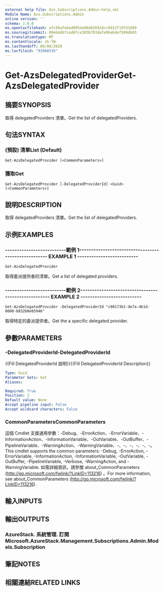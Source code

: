 ```yaml
---
external help file: Azs.Subscriptions.Admin-help.xml
Module Name: Azs.Subscriptions.Admin
online version: ''
schema: 2.0.0
ms.openlocfilehash: afc99afebed095da96d826918cc6912f197d1899
ms.sourcegitcommit: 09eb4dbfcad6fce303b793dafe9bebdef589db03
ms.translationtype: MT
ms.contentlocale: zh-TW
ms.lasthandoff: 08/08/2020
ms.locfileid: "93968536"
---
```

# <span data-ttu-id="8ec48-101">Get-AzsDelegatedProvider</span><span class="sxs-lookup"><span data-stu-id="8ec48-101">Get-AzsDelegatedProvider</span></span>

## <span data-ttu-id="8ec48-102">摘要</span><span class="sxs-lookup"><span data-stu-id="8ec48-102">SYNOPSIS</span></span>
<span data-ttu-id="8ec48-103">取得 delegatedProviders 清單。</span><span class="sxs-lookup"><span data-stu-id="8ec48-103">Get the list of delegatedProviders.</span></span>

## <span data-ttu-id="8ec48-104">句法</span><span class="sxs-lookup"><span data-stu-id="8ec48-104">SYNTAX</span></span>

### <span data-ttu-id="8ec48-105"> (預設) 清單</span><span class="sxs-lookup"><span data-stu-id="8ec48-105">List (Default)</span></span>
```
Get-AzsDelegatedProvider [<CommonParameters>]
```

### <span data-ttu-id="8ec48-106">獲取</span><span class="sxs-lookup"><span data-stu-id="8ec48-106">Get</span></span>
```
Get-AzsDelegatedProvider [-DelegatedProviderId] <Guid> [<CommonParameters>]
```

## <span data-ttu-id="8ec48-107">說明</span><span class="sxs-lookup"><span data-stu-id="8ec48-107">DESCRIPTION</span></span>
<span data-ttu-id="8ec48-108">取得 delegatedProviders 清單。</span><span class="sxs-lookup"><span data-stu-id="8ec48-108">Get the list of delegatedProviders.</span></span>

## <span data-ttu-id="8ec48-109">示例</span><span class="sxs-lookup"><span data-stu-id="8ec48-109">EXAMPLES</span></span>

### <span data-ttu-id="8ec48-110">--------------------------範例 1--------------------------</span><span class="sxs-lookup"><span data-stu-id="8ec48-110">-------------------------- EXAMPLE 1 --------------------------</span></span>
```
Get-AzsDelegatedProvider
```

<span data-ttu-id="8ec48-111">取得委派提供者的清單。</span><span class="sxs-lookup"><span data-stu-id="8ec48-111">Get a list of delegated providers.</span></span>

### <span data-ttu-id="8ec48-112">--------------------------範例 2--------------------------</span><span class="sxs-lookup"><span data-stu-id="8ec48-112">-------------------------- EXAMPLE 2 --------------------------</span></span>
```
Get-AzsDelegatedProvider -DelegatedProviderId "c90173b1-de7a-4b1d-8600-b832b0e65946"
```

<span data-ttu-id="8ec48-113">取得特定的委派提供者。</span><span class="sxs-lookup"><span data-stu-id="8ec48-113">Get the a specific delegated provider.</span></span>

## <span data-ttu-id="8ec48-114">參數</span><span class="sxs-lookup"><span data-stu-id="8ec48-114">PARAMETERS</span></span>

### <span data-ttu-id="8ec48-115">-DelegatedProviderId</span><span class="sxs-lookup"><span data-stu-id="8ec48-115">-DelegatedProviderId</span></span>
<span data-ttu-id="8ec48-116">{{Fill DelegatedProviderId 說明}}</span><span class="sxs-lookup"><span data-stu-id="8ec48-116">{{Fill DelegatedProviderId Description}}</span></span>

```yaml
Type: Guid
Parameter Sets: Get
Aliases: 

Required: True
Position: 1
Default value: None
Accept pipeline input: False
Accept wildcard characters: False
```

### <span data-ttu-id="8ec48-117">CommonParameters</span><span class="sxs-lookup"><span data-stu-id="8ec48-117">CommonParameters</span></span>
<span data-ttu-id="8ec48-118">這個 Cmdlet 支援通用參數：-Debug、-ErrorAction、-ErrorVariable、-InformationAction、-InformationVariable、-OutVariable、-OutBuffer、-PipelineVariable、-WarningAction、-WarningVariable、-、-、-、-、-、-。</span><span class="sxs-lookup"><span data-stu-id="8ec48-118">This cmdlet supports the common parameters: -Debug, -ErrorAction, -ErrorVariable, -InformationAction, -InformationVariable, -OutVariable, -OutBuffer, -PipelineVariable, -Verbose, -WarningAction, and -WarningVariable.</span></span> <span data-ttu-id="8ec48-119">如需詳細資訊，請參閱 about_CommonParameters (http://go.microsoft.com/fwlink/?LinkID=113216) 。</span><span class="sxs-lookup"><span data-stu-id="8ec48-119">For more information, see about_CommonParameters (http://go.microsoft.com/fwlink/?LinkID=113216).</span></span>

## <span data-ttu-id="8ec48-120">輸入</span><span class="sxs-lookup"><span data-stu-id="8ec48-120">INPUTS</span></span>

## <span data-ttu-id="8ec48-121">輸出</span><span class="sxs-lookup"><span data-stu-id="8ec48-121">OUTPUTS</span></span>

### <span data-ttu-id="8ec48-122">AzureStack. 系統管理. 訂閱</span><span class="sxs-lookup"><span data-stu-id="8ec48-122">Microsoft.AzureStack.Management.Subscriptions.Admin.Models.Subscription</span></span>

## <span data-ttu-id="8ec48-123">筆記</span><span class="sxs-lookup"><span data-stu-id="8ec48-123">NOTES</span></span>

## <span data-ttu-id="8ec48-124">相關連結</span><span class="sxs-lookup"><span data-stu-id="8ec48-124">RELATED LINKS</span></span>

